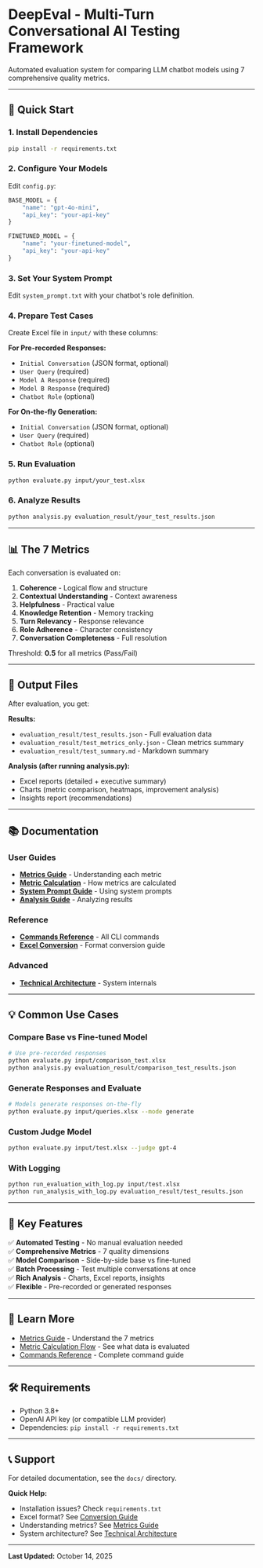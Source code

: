 # DeepEval - Multi-Turn Conversational AI Testing Framework

Automated evaluation system for comparing LLM chatbot models using 7 comprehensive quality metrics.

---

## 🚀 Quick Start

### 1. Install Dependencies
```bash
pip install -r requirements.txt
```

### 2. Configure Your Models
Edit `config.py`:
```python
BASE_MODEL = {
    "name": "gpt-4o-mini",
    "api_key": "your-api-key"
}

FINETUNED_MODEL = {
    "name": "your-finetuned-model",
    "api_key": "your-api-key"
}
```

### 3. Set Your System Prompt
Edit `system_prompt.txt` with your chatbot's role definition.

### 4. Prepare Test Cases
Create Excel file in `input/` with these columns:

**For Pre-recorded Responses:**
- `Initial Conversation` (JSON format, optional)
- `User Query` (required)
- `Model A Response` (required)
- `Model B Response` (required)
- `Chatbot Role` (optional)

**For On-the-fly Generation:**
- `Initial Conversation` (JSON format, optional)
- `User Query` (required)
- `Chatbot Role` (optional)

### 5. Run Evaluation
```bash
python evaluate.py input/your_test.xlsx
```

### 6. Analyze Results
```bash
python analysis.py evaluation_result/your_test_results.json
```

---

## 📊 The 7 Metrics

Each conversation is evaluated on:

1. **Coherence** - Logical flow and structure
2. **Contextual Understanding** - Context awareness
3. **Helpfulness** - Practical value
4. **Knowledge Retention** - Memory tracking
5. **Turn Relevancy** - Response relevance
6. **Role Adherence** - Character consistency
7. **Conversation Completeness** - Full resolution

Threshold: **0.5** for all metrics (Pass/Fail)

---

## 📁 Output Files

After evaluation, you get:

**Results:**
- `evaluation_result/test_results.json` - Full evaluation data
- `evaluation_result/test_metrics_only.json` - Clean metrics summary
- `evaluation_result/test_summary.md` - Markdown summary

**Analysis (after running analysis.py):**
- Excel reports (detailed + executive summary)
- Charts (metric comparison, heatmaps, improvement analysis)
- Insights report (recommendations)

---

## 📚 Documentation

### User Guides
- **[Metrics Guide](docs/guides/metrics-guide.md)** - Understanding each metric
- **[Metric Calculation](docs/guides/metric-calculation.md)** - How metrics are calculated
- **[System Prompt Guide](docs/guides/system-prompt.md)** - Using system prompts
- **[Analysis Guide](docs/guides/analysis-guide.md)** - Analyzing results

### Reference
- **[Commands Reference](docs/reference/commands.md)** - All CLI commands
- **[Excel Conversion](docs/reference/conversion.md)** - Format conversion guide

### Advanced
- **[Technical Architecture](docs/advanced/technical-architecture.md)** - System internals

---

## 💡 Common Use Cases

### Compare Base vs Fine-tuned Model
```bash
# Use pre-recorded responses
python evaluate.py input/comparison_test.xlsx
python analysis.py evaluation_result/comparison_test_results.json
```

### Generate Responses and Evaluate
```bash
# Models generate responses on-the-fly
python evaluate.py input/queries.xlsx --mode generate
```

### Custom Judge Model
```bash
python evaluate.py input/test.xlsx --judge gpt-4
```

### With Logging
```bash
python run_evaluation_with_log.py input/test.xlsx
python run_analysis_with_log.py evaluation_result/test_results.json
```

---

## 🎯 Key Features

✅ **Automated Testing** - No manual evaluation needed  
✅ **Comprehensive Metrics** - 7 quality dimensions  
✅ **Model Comparison** - Side-by-side base vs fine-tuned  
✅ **Batch Processing** - Test multiple conversations at once  
✅ **Rich Analysis** - Charts, Excel reports, insights  
✅ **Flexible** - Pre-recorded or generated responses  

---

## 📖 Learn More

- [Metrics Guide](docs/guides/metrics-guide.md) - Understand the 7 metrics
- [Metric Calculation Flow](docs/guides/metric-calculation.md) - See what data is evaluated
- [Commands Reference](docs/reference/commands.md) - Complete command guide

---

## 🛠️ Requirements

- Python 3.8+
- OpenAI API key (or compatible LLM provider)
- Dependencies: `pip install -r requirements.txt`

---

## 📞 Support

For detailed documentation, see the `docs/` directory.

**Quick Help:**
- Installation issues? Check `requirements.txt`
- Excel format? See [Conversion Guide](docs/reference/conversion.md)
- Understanding metrics? See [Metrics Guide](docs/guides/metrics-guide.md)
- System architecture? See [Technical Architecture](docs/advanced/technical-architecture.md)

---

**Last Updated:** October 14, 2025
